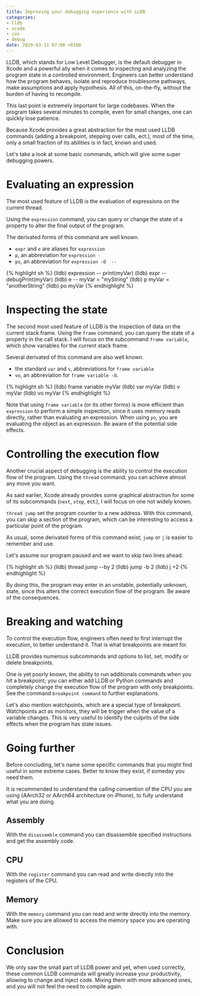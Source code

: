 ```yaml
---
title: Improving your debugging experience with LLDB
categories:
- lldb
- xcode
- ios
- debug
date: 2020-03-11 07:00 +0100
---
```

LLDB, which stands for Low Level Debugger, is the default debugger in Xcode and a powerful ally when it comes to inspecting and analyzing the program state in a controlled environment. Engineers can better understand how the program behaves, isolate and reproduce troublesome pathways, make assumptions and apply hypothesis. All of this, on-the-fly, without the burden of having to recompile.

This last point is extremely important for large codebases. When the program takes several minutes to compile, even for small changes, one can quickly lose patience.

Because Xcode provides a great abstraction for the most used LLDB commands (adding a breakpoint, stepping over calls, ect.), most of the time, only a small fraction of its abilities is in fact, known and used.

Let's take a look at some basic commands, which will give some super debugging powers.

# Evaluating an expression

The most used feature of LLDB is the evaluation of expressions on the current thread.

Using the `expression` command, you can query or change the state of a property to alter the final output of the program.

The derivated forms of this command are well known. 
- `expr` and `e` are aliases for `expression`
- `p`, an abbreviation for `expression -`
- `po`, an abbreviation for `expression -O  --`

{% highlight sh %}
(lldb) expression -- print(myVar)
(lldb) expr -- debugPrint(myVar)
(lldb) e -- myVar = "myString"
(lldb) p myVar = "anotherString"
(lldb) po myVar
{% endhighlight %}

# Inspecting the state

The second most used feature of LLDB is the inspection of data on the current stack frame.
Using the `frame` command, you can query the state of a property in the call stack.
I will focus on the subcommand `frame variable`, which show variables for the current stack frame.

Several derivated of this command are also well known.
- the standard `var` and `v`, abbreviations for `frame variable`
- `vo`, an abbreviation for `frame variable -O`.

{% highlight sh %}
(lldb) frame variable myVar
(lldb) var myVar
(lldb) v myVar
(lldb) vo myVar
{% endhighlight %}

Note that using `frame variable` (or its other forms) is more efficient than `expression` to perform a simple inspection, since it uses memory reads directly, rather than evaluating an expression. When using `po`, you are evaluating the object as an expression. Be aware of the potential side effects.

# Controlling the execution flow

Another crucial aspect of debugging is the ability to control the execution flow of the program.
Using the `thread` command, you can achieve almost any move you want.

As said earlier, Xcode already provides some graphical abstraction for some of its subcommands (`next`, `step`, ect.), I will focus on one not widely known.

`thread jump` set the program counter to a new address. With this command, you can skip a section of the program, which can be interesting to access a particular point of the program.

As usual, some derivated forms of this command exist; `jump` or `j` is easier to remember and use.

Let's assume our program paused and we want to skip two lines ahead.

{% highlight sh %}
(lldb) thread jump --by 2
(lldb) jump -b 2
(lldb) j +2
{% endhighlight %}

By doing this, the program may enter in an unstable, potentially unknown, state, since this alters the correct execution flow of the program. Be aware of the consequences.

# Breaking and watching

To control the execution flow, engineers often need to first interrupt the execution, to better understand it. That is what breakpoints are meant for.

LLDB provides numerous subcommands and options to list, set, modify or delete breakpoints. 

One is yet poorly known, the ability to run additionals commands when you hit a breakpoint; you can either add LLDB or Python commands and completely change the execution flow of the program with only breakpoints. See the command `breakpoint command` to further explanations.

Let's also mention watchpoints, which are a special type of breakpoint. Watchpoints act as monitors, they will be trigger when the value of a variable changes. This is very useful to identify the culprits of the side effects when the program has state issues.

# Going further

Before concluding, let's name some specific commands that you might find useful in some extreme cases. Better to know they exist, if someday you need them.

It is recommended to understand the calling convention of the CPU you are using (AArch32 or AArch64 architecture on iPhone), to fully understand what you are doing.

## Assembly

With the `disassemble` command you can disassemble specified instructions and get the assembly code.

## CPU

With the `register` command you can read and write directly into the registers of the CPU. 

## Memory

With the `memory` command you can read and write directly into the memory. Make sure you are allowed to access the memory space you are operating with.

# Conclusion

We only saw the small part of LLDB power and yet, when used correctly, these common LLDB commands will greatly increase your productivity, allowing to change and inject code. Mixing them with more advanced ones, and you will not feel the need to compile again.